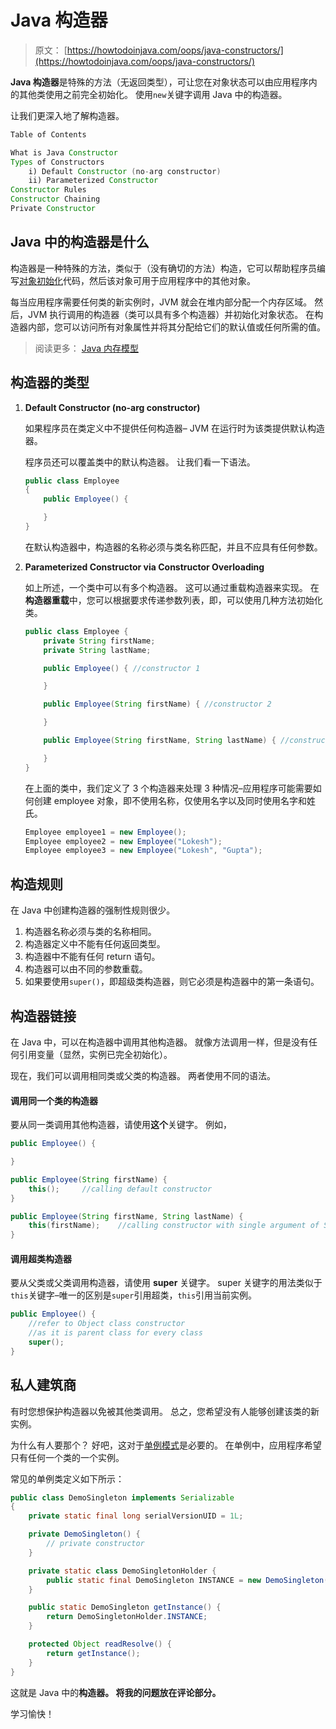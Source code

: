 # Java 构造器

> 原文： [https://howtodoinjava.com/oops/java-constructors/](https://howtodoinjava.com/oops/java-constructors/)

**Java 构造器**是特殊的方法（无返回类型），可让您在对象状态可以由应用程序内的其他类使用之前完全初始化。 使用`new`关键字调用 Java 中的构造器。

让我们更深入地了解构造器。

```java
Table of Contents

What is Java Constructor
Types of Constructors
	i) Default Constructor (no-arg constructor)
	ii) Parameterized Constructor
Constructor Rules
Constructor Chaining
Private Constructor
```

## Java 中的构造器是什么

构造器是一种特殊的方法，类似于（没有确切的方法）构造，它可以帮助程序员编写[对象初始化](https://docs.oracle.com/javase/tutorial/java/javaOO/objectcreation.html)代码，然后该对象可用于应用程序中的其他对象。

每当应用程序需要任何类的新实例时，JVM 就会在堆内部分配一个内存区域。 然后，JVM 执行调用的构造器（类可以具有多个构造器）并初始化对象状态。 在构造器内部，您可以访问所有对象属性并将其分配给它们的默认值或任何所需的值。

> 阅读更多： [Java 内存模型](//howtodoinjava.com/java/garbage-collection/jvm-memory-model-structure-and-components/)

## 构造器的类型

1.  **Default Constructor (no-arg constructor)**

    如果程序员在类定义中不提供任何构造器– JVM 在运行时为该类提供默认构造器。

    程序员还可以覆盖类中的默认构造器。 让我们看一下语法。

    ```java
    public class Employee 
    {	
    	public Employee() {

    	}
    }

    ```

    在默认构造器中，构造器的名称必须与类名称匹配，并且不应具有任何参数。

2.  **Parameterized Constructor via Constructor Overloading**

    如上所述，一个类中可以有多个构造器。 这可以通过重载构造器来实现。 在**构造器重载**中，您可以根据要求传递参数列表，即，可以使用几种方法初始化类。

    ```java
    public class Employee {
    	private String firstName;
    	private String lastName;

    	public Employee() {	//constructor 1

    	}

    	public Employee(String firstName) { //constructor 2

    	}

    	public Employee(String firstName, String lastName) { //constructor 3

    	}
    }

    ```

    在上面的类中，我们定义了 3 个构造器来处理 3 种情况–应用程序可能需要如何创建 employee 对象，即不使用名称，仅使用名字以及同时使用名字和姓氏。

    ```java
    Employee employee1 = new Employee();
    Employee employee2 = new Employee("Lokesh");
    Employee employee3 = new Employee("Lokesh", "Gupta");

    ```

## 构造规则

在 Java 中创建构造器的强制性规则很少。

1.  构造器名称必须与类的名称相同。
2.  构造器定义中不能有任何返回类型。
3.  构造器中不能有任何 return 语句。
4.  构造器可以由不同的参数重载。
5.  如果要使用`super()`，即超级类构造器，则它必须是构造器中的第一条语句。

## 构造器链接

在 Java 中，可以在构造器中调用其他构造器。 就像方法调用一样，但是没有任何引用变量（显然，实例已完全初始化）。

现在，我们可以调用相同类或父类的构造器。 两者使用不同的语法。

#### 调用同一个类的构造器

要从同一类调用其他构造器，请使用**这个**关键字。 例如，

```java
public Employee() {	

}

public Employee(String firstName) { 
	this();		//calling default constructor
}

public Employee(String firstName, String lastName) {
	this(firstName);	//calling constructor with single argument of String type
}

```

#### 调用超类构造器

要从父类或父类调用构造器，请使用 **super** 关键字。 super 关键字的用法类似于`this`关键字–唯一的区别是`super`引用超类，`this`引用当前实例。

```java
public Employee() {	
	//refer to Object class constructor 
	//as it is parent class for every class
	super();	
}

```

## 私人建筑商

有时您想保护构造器以免被其他类调用。 总之，您希望没有人能够创建该类的新实例。

为什么有人要那个？ 好吧，这对于[单例模式](//howtodoinjava.com/design-patterns/creational/singleton-design-pattern-in-java/)是必要的。 在单例中，应用程序希望只有任何一个类的一个实例。

常见的单例类定义如下所示：

```java
public class DemoSingleton implements Serializable 
{
    private static final long serialVersionUID = 1L;

    private DemoSingleton() {
        // private constructor
    }

    private static class DemoSingletonHolder {
        public static final DemoSingleton INSTANCE = new DemoSingleton();
    }

    public static DemoSingleton getInstance() {
        return DemoSingletonHolder.INSTANCE;
    }

    protected Object readResolve() {
        return getInstance();
    }
}

```

这就是 Java 中的**构造器。 将我的问题放在评论部分。**

学习愉快！
